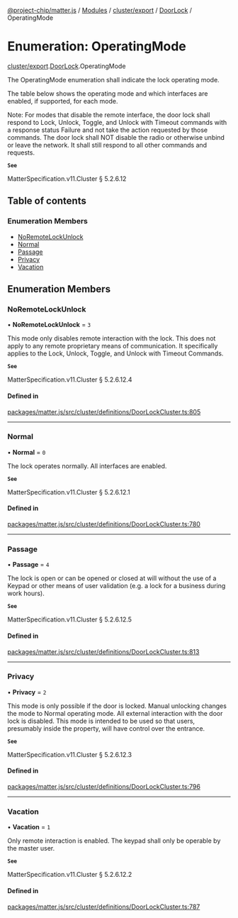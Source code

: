 [@project-chip/matter.js](../README.md) / [Modules](../modules.md) / [cluster/export](../modules/cluster_export.md) / [DoorLock](../modules/cluster_export.DoorLock.md) / OperatingMode

# Enumeration: OperatingMode

[cluster/export](../modules/cluster_export.md).[DoorLock](../modules/cluster_export.DoorLock.md).OperatingMode

The OperatingMode enumeration shall indicate the lock operating mode.

The table below shows the operating mode and which interfaces are enabled, if supported, for each mode.

Note: For modes that disable the remote interface, the door lock shall respond to Lock, Unlock, Toggle, and
Unlock with Timeout commands with a response status Failure and not take the action requested by those commands.
The door lock shall NOT disable the radio or otherwise unbind or leave the network. It shall still respond to
all other commands and requests.

**`See`**

MatterSpecification.v11.Cluster § 5.2.6.12

## Table of contents

### Enumeration Members

- [NoRemoteLockUnlock](cluster_export.DoorLock.OperatingMode.md#noremotelockunlock)
- [Normal](cluster_export.DoorLock.OperatingMode.md#normal)
- [Passage](cluster_export.DoorLock.OperatingMode.md#passage)
- [Privacy](cluster_export.DoorLock.OperatingMode.md#privacy)
- [Vacation](cluster_export.DoorLock.OperatingMode.md#vacation)

## Enumeration Members

### NoRemoteLockUnlock

• **NoRemoteLockUnlock** = ``3``

This mode only disables remote interaction with the lock. This does not apply to any remote proprietary
means of communication. It specifically applies to the Lock, Unlock, Toggle, and Unlock with Timeout
Commands.

**`See`**

MatterSpecification.v11.Cluster § 5.2.6.12.4

#### Defined in

[packages/matter.js/src/cluster/definitions/DoorLockCluster.ts:805](https://github.com/project-chip/matter.js/blob/558e12c94a201592c28c7bc0743705360b3e5ca6/packages/matter.js/src/cluster/definitions/DoorLockCluster.ts#L805)

___

### Normal

• **Normal** = ``0``

The lock operates normally. All interfaces are enabled.

**`See`**

MatterSpecification.v11.Cluster § 5.2.6.12.1

#### Defined in

[packages/matter.js/src/cluster/definitions/DoorLockCluster.ts:780](https://github.com/project-chip/matter.js/blob/558e12c94a201592c28c7bc0743705360b3e5ca6/packages/matter.js/src/cluster/definitions/DoorLockCluster.ts#L780)

___

### Passage

• **Passage** = ``4``

The lock is open or can be opened or closed at will without the use of a Keypad or other means of user
validation (e.g. a lock for a business during work hours).

**`See`**

MatterSpecification.v11.Cluster § 5.2.6.12.5

#### Defined in

[packages/matter.js/src/cluster/definitions/DoorLockCluster.ts:813](https://github.com/project-chip/matter.js/blob/558e12c94a201592c28c7bc0743705360b3e5ca6/packages/matter.js/src/cluster/definitions/DoorLockCluster.ts#L813)

___

### Privacy

• **Privacy** = ``2``

This mode is only possible if the door is locked. Manual unlocking changes the mode to Normal operating
mode. All external interaction with the door lock is disabled. This mode is intended to be used so that
users, presumably inside the property, will have control over the entrance.

**`See`**

MatterSpecification.v11.Cluster § 5.2.6.12.3

#### Defined in

[packages/matter.js/src/cluster/definitions/DoorLockCluster.ts:796](https://github.com/project-chip/matter.js/blob/558e12c94a201592c28c7bc0743705360b3e5ca6/packages/matter.js/src/cluster/definitions/DoorLockCluster.ts#L796)

___

### Vacation

• **Vacation** = ``1``

Only remote interaction is enabled. The keypad shall only be operable by the master user.

**`See`**

MatterSpecification.v11.Cluster § 5.2.6.12.2

#### Defined in

[packages/matter.js/src/cluster/definitions/DoorLockCluster.ts:787](https://github.com/project-chip/matter.js/blob/558e12c94a201592c28c7bc0743705360b3e5ca6/packages/matter.js/src/cluster/definitions/DoorLockCluster.ts#L787)
